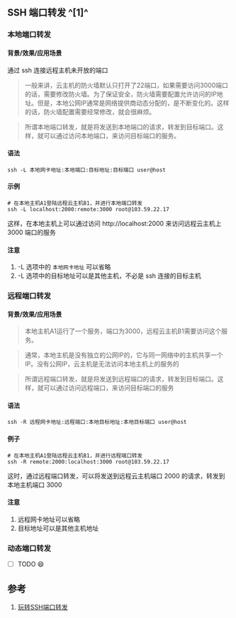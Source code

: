 ﻿## SSH 端口转发 ^[1]^

### 本地端口转发
#### 背景/效果/应用场景
通过 ssh 连接远程主机未开放的端口
> 一般来讲，云主机的防火墙默认只打开了22端口，如果需要访问3000端口的话，需要修改防火墙。为了保证安全，防火墙需要配置允许访问的IP地址。但是，本地公网IP通常是网络提供商动态分配的，是不断变化的。这样的话，防火墙配置需要经常修改，就会很麻烦。

> 所谓本地端口转发，就是将发送到本地端口的请求，转发到目标端口。这样，就可以通过访问本地端口，来访问目标端口的服务。

#### 语法
```shell
ssh -L 本地网卡地址:本地端口:目标地址:目标端口 user@host
```

#### 示例
```shell
# 在本地主机A1登陆远程云主机B1，并进行本地端口转发
ssh -L localhost:2000:remote:3000 root@103.59.22.17
```
这样，在本地主机上可以通过访问 http://localhost:2000 来访问远程云主机上 3000 端口的服务

#### 注意
1. -L 选项中的 `本地网卡地址` 可以省略
2. -L 选项中的目标地址可以是其他主机，不必是 ssh 连接的目标主机

### 远程端口转发

#### 背景/效果/应用场景
> 本地主机A1运行了一个服务，端口为3000，远程云主机B1需要访问这个服务。

> 通常，本地主机是没有独立的公网IP的，它与同一网络中的主机共享一个IP。没有公网IP，云主机是无法访问本地主机上的服务的

> 所谓远程端口转发，就是将发送到远程端口的请求，转发到目标端口。这样，就可以通过访问远程端口，来访问目标端口的服务

#### 语法
```shell
ssh -R 远程网卡地址:远程端口:本地目标地址:本地目标端口 user@host
```

#### 例子
```shell
# 在本地主机A1登陆远程云主机B1，并进行远程端口转发
ssh -R remote:2000:localhost:3000 root@103.59.22.17
```
这时，通过远程端口转发，可以将发送到远程云主机端口 2000 的请求，转发到本地主机端口 3000

#### 注意
1. 远程网卡地址可以省略
2. 目标地址可以是其他主机地址

### 动态端口转发
- [ ] TODO :smile:

## 参考
1. [玩转SSH端口转发](https://blog.fundebug.com/2017/04/24/ssh-port-forwarding/)